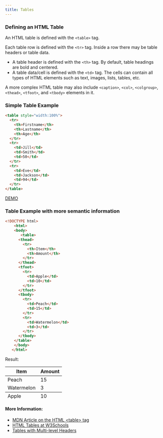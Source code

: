 ```yaml
---
title: Tables
---
```

### Defining an HTML Table

An HTML table is defined with the `<table>` tag.

Each table row is defined with the `<tr>` tag. Inside a row there may be table headers or table data.

* A table header is defined with the `<th>` tag. By default, table headings are bold and centered.
* A table data/cell is defined with the `<td>` tag. The cells can contain all types of HTML elements such as text, images, lists, tables, etc.

A more complex HTML table may also include `<caption>`, `<col>`, `<colgroup>`, `<thead>`, `<tfoot>`, and `<tbody>` elements in it.

### Simple Table Example
```html
<table style="width:100%">
  <tr>
    <th>Firstname</th>
    <th>Lastname</th> 
    <th>Age</th>
  </tr>
  <tr>
    <td>Jill</td>
    <td>Smith</td> 
    <td>50</td>
  </tr>
  <tr>
    <td>Eve</td>
    <td>Jackson</td> 
    <td>94</td>
  </tr>
</table>
```
<a href='https://www.w3schools.com/html/tryit.asp?filename=tryhtml_table'> DEMO </a>

### Table Example with more semantic information
```html
<!DOCTYPE html>
    <html>
	<body>
	   <table>
	  <thead>
	    <tr>
	      <th>Item</th>
	      <th>Amount</th>
	    </tr>
	  </thead>
	  <tfoot>
	    <tr>
	      <td>Apple</td>
	      <td>10</td>
	    </tr>
	  </tfoot>
	  <tbody>
	    <tr>
	      <td>Peach</td>
	      <td>15</td>
	    </tr>
	    <tr>
	      <td>Watermelon</td>
	      <td>3</td>
	    </tr>
	  </tbody>
	</table>
	</body>
   </html>
```
Result:
<table>
	  <thead>
	    <tr>
	      <th>Item</th>
	      <th>Amount</th>
	    </tr>
	  </thead>
	  <tfoot>
	    <tr>
	      <td>Apple</td>
	      <td>10</td>
	    </tr>
	  </tfoot>
	  <tbody>
	    <tr>
	      <td>Peach</td>
	      <td>15</td>
	    </tr>
	    <tr>
	      <td>Watermelon</td>
	      <td>3</td>
	    </tr>
	  </tbody>
	</table>


#### More Information:

+ [MDN Article on the HTML &lt;table&gt; tag](https://developer.mozilla.org/en-US/docs/Web/HTML/Element/table)  
+ [HTML Tables at W3Schools](https://www.w3schools.com/html/html_tables.asp)  
+ [Tables with Multi-level Headers](https://www.w3.org/WAI/tutorials/tables/multi-level/)

